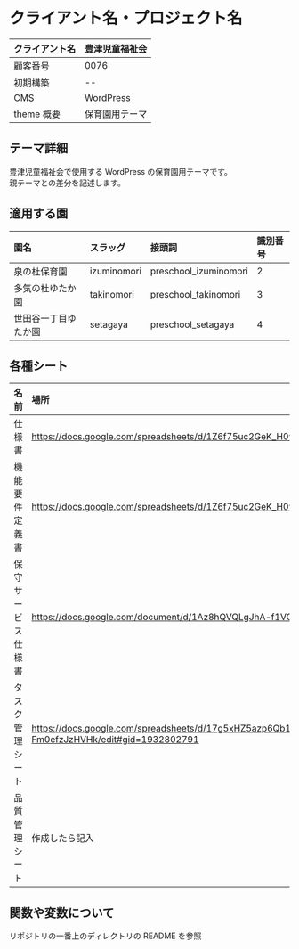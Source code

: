 # クライアント名・プロジェクト名

| クライアント名 | 豊津児童福祉会 |
| :------------- | :------------- |
| 顧客番号       | 0076           |
| 初期構築       | --             |
| CMS            | WordPress      |
| theme 概要     | 保育園用テーマ |

## テーマ詳細

豊津児童福祉会で使用する WordPress の保育園用テーマです。  
親テーマとの差分を記述します。

## 適用する園

| 園名                 | スラッグ    | 接頭詞                | 識別番号 |
| :------------------- | :---------- | :-------------------- | :------- |
| 泉の杜保育園         | izuminomori | preschool_izuminomori | 2        |
| 多気の杜ゆたか園     | takinomori  | preschool_takinomori  | 3        |
| 世田谷一丁目ゆたか園 | setagaya    | preschool_setagaya    | 4        |

## 各種シート

| 名前               | 場所                                                                                                    |
| :----------------- | :------------------------------------------------------------------------------------------------------ |
| 仕様書             | https://docs.google.com/spreadsheets/d/1Z6f75uc2GeK_H0vChr0TetTyEdNcBsxwxvrWNpGndlw/edit#gid=1483290707 |
| 機能要件定義書     | https://docs.google.com/spreadsheets/d/1Z6f75uc2GeK_H0vChr0TetTyEdNcBsxwxvrWNpGndlw/edit#gid=1483290707 |
| 保守サービス仕様書 | https://docs.google.com/document/d/1Az8hQVQLgJhA-f1VGffl8QmVGAvu9FERrmBl39-iq84/edit                    |
| タスク管理シート   | https://docs.google.com/spreadsheets/d/17g5xHZ5azp6Qb1S44j8yqcPE3ON2my-Fm0efzJzHVHk/edit#gid=1932802791 |
| 品質管理シート     | 作成したら記入                                                                                          |

## 関数や変数について

リポジトリの一番上のディレクトリの README を参照
